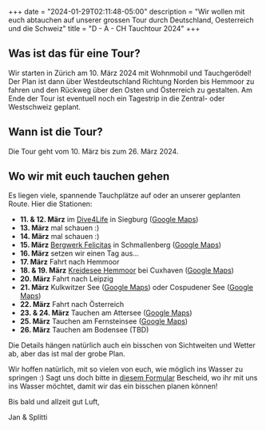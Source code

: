 +++
date = "2024-01-29T02:11:48-05:00"
description = "Wir wollen mit euch abtauchen auf unserer grossen Tour durch Deutschland, Oesterreich und die Schweiz"
title = "D - A - CH Tauchtour 2024"
+++

## Was ist das für eine Tour?

Wir starten in Zürich am 10. März 2024 mit Wohnmobil und Tauchgerödel!
Der Plan ist dann über Westdeutschland Richtung Norden bis Hemmoor zu fahren und den Rückweg über den Osten und Österreich zu gestalten.
Am Ende der Tour ist eventuell noch ein Tagestrip in die Zentral- oder Westschweiz geplant.

## Wann ist die Tour?

Die Tour geht vom 10. März bis zum 26. März 2024.

## Wo wir mit euch tauchen gehen

Es liegen viele, spannende Tauchplätze auf oder an unserer geplanten Route.
Hier die Stationen:

- **11. & 12. März** im [Dive4Life](https://www.dive4life.de/) in Siegburg ([Google Maps](https://maps.app.goo.gl/EvEBd6d2t9VfmJmn8))
- **13. März** mal schauen :)
- **14. März** mal schauen :)
- **15. März** [Bergwerk Felicitas](https://drysuit-republic.de/pages/das-bergwerk) in Schmallenberg ([Google Maps](https://maps.app.goo.gl/WbqMTapVceq7ZXmW6))
- **16. März** setzen wir einen Tag aus...
- **17. März** Fahrt nach Hemmoor
- **18. & 19. März** [Kreidesee Hemmoor](https://www.kreideseetaucher.de/) bei Cuxhaven ([Google Maps](https://maps.app.goo.gl/aT1eSjgKx4tF1Lnw9))
- **20. März** Fahrt nach Leipzig
- **21. März** Kulkwitzer See ([Google Maps](https://maps.app.goo.gl/W3gWP2JpLCWubYzw7)) oder Cospudener See ([Google Maps](https://maps.app.goo.gl/SRR4Gaayr2LJ8NYy6))
- **22. März** Fahrt nach Österreich
- **23. & 24. März** Tauchen am Attersee ([Google Maps](https://maps.app.goo.gl/gr7MDEeZprdKpx4t9))
- **25. März** Tauchen am Fernsteinsee ([Google Maps](https://maps.app.goo.gl/FLcLFgYiVebkVzaC6))
- **26. März** Tauchen am Bodensee (TBD)

Die Details hängen natürlich auch ein bisschen von Sichtweiten und Wetter ab, aber das ist mal der grobe Plan.

Wir hoffen natürlich, mit so vielen von euch, wie möglich ins Wasser zu springen :)
Sagt uns doch bitte in [diesem Formular]() Bescheid, wo ihr mit uns ins Wasser möchtet, damit wir das ein bisschen planen können!

Bis bald und allzeit gut Luft,

Jan & Splitti